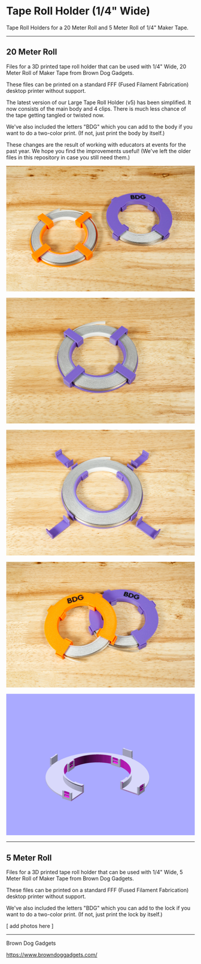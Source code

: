 # Tape Roll Holder (1/4" Wide)

Tape Roll Holders for a 20 Meter Roll and 5 Meter Roll of 1/4" Maker Tape.

---

## 20 Meter Roll

Files for a 3D printed tape roll holder that can be used with 1/4" Wide, 20 Meter Roll of Maker Tape from Brown Dog Gadgets.

These files can be printed on a standard FFF (Fused Filament Fabrication) desktop printer without support.

The latest version of our Large Tape Roll Holder (v5) has been simplified. It now consists of the main body and 4 clips. There is much less chance of the tape getting tangled or twisted now.

We've also included the letters "BDG" which you can add to the body if you want to do a two-color print. (If not, just print the body by itself.)

These changes are the result of working with educators at events for the past year. We hope you find the improvements useful! (We've left the older files in this repository in case you still need them.)


![](Images/Large-Tape-Holder-v5-6544.jpg)

![](Images/Large-Tape-Holder-v5-6534.jpg)

![](Images/Large-Tape-Holder-v5-6535.jpg)

![](Images/Large-Tape-Holder-v5-6542.jpg)

![](Images/Large-Tape-Holder-v4-GIF.gif)

---

## 5 Meter Roll

Files for a 3D printed tape roll holder that can be used with 1/4" Wide, 5 Meter Roll of Maker Tape from Brown Dog Gadgets.

These files can be printed on a standard FFF (Fused Filament Fabrication) desktop printer without support.

We've also included the letters "BDG" which you can add to the lock if you want to do a two-color print. (If not, just print the lock by itself.)

[ add photos here ]


---

Brown Dog Gadgets

https://www.browndoggadgets.com/
